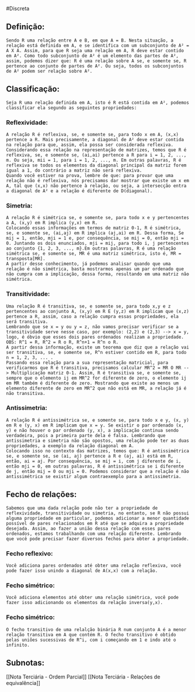 #Discreta 

## Definição:
	Sendo R uma relação entre A e B, em que A = B. Nesta situação, a relação está definida em A, e se identifica com um subconjunto de A² = A X A. Assim, para que R seja uma relação em A, R deve estar contido em A². Como todo subconjunto de A² é um elemento das partes de A², assim, podemos dizer que: R é uma relação sobre A se, e somente se, R pertence ao conjunto de partes de A². Ou seja, todos os subconjuntos de A² podem ser relação sobre A².

## Classificação:
	Seja R uma relação definida em A, isto é R está contida em A², podemos classificar ela segundo as seguintes propriedades:

### Reflexividade:
	A relação R é reflexiva, se, e somente se, para todo x em A, (x,x) pertence a R. Mais precisamente, a diagonal de A² deve estar contida na relação para que, assim, ela possa ser considerada reflexiva.
	Considerando essa relação na representação de matrizes, temos que R é reflexiva, se, e somente se, (ai,ai) pertence a R para i = 1, 2, ..., m. Ou seja, mii = 1, para i = 1, 2, ..., m. Em outras palavras, R é reflexiva se todos os elementos da diagonal principal da matriz forem igual a 1, do contrário a matriz não será reflexiva. 
	Quando você estiver na prova, lembre de que: para provar que uma relação não é reflexiva, nós precisamos dar mostrar que existe um x em A, tal que (x,x) não pertence à relação, ou seja, a intersecção entra a diagonal de A² e a relação é diferente de D(diagonal).

### Simetria:
	A relação R é simétrica se, e somente se, para todo x e y pertencentes a A, (x,y) em R implica (y,x) em R.
	Colocando essas informações em termos de matriz 0-1, R é simétrica, se, e somente se, (ai,aj) em R implica (aj,ai) em R. Dessa forma, Se mij = 1, então, mji = 1 e, por consequência, se mij = 0, então mji = 0. Juntando os dois enunciados, mji = mij, para todo i, j pertencentes ao conjunto {1, 2, 3, ..., m}.Em outras palavras, R é uma relação simétrica se, e somente se, MR é uma matriz simétrica, isto é, MR = transposta[MR].
	A partir desse conhecimento, já podemos analisar quando que uma relação é não simétrica, basta mostrarmos apenas um par ordenado que não cumpra com a implicação, dessa forma, resultando em uma matriz não simétrica.
	
### Transitividade:
	Uma relação R é transitiva, se, e somente se, para todo x,y e z pertencentes ao conjunto A, (x,y) em R E (y,z) em R implicam que (x,z) pertence a R, assim, caso a relação cumpra essas propriedades, ela será transitiva. 
	Lembrando que se x = y ou y = z, não vamos precisar verificar se a transitividade serve nesse caso, por exemplo: (2,2) e (2,3) --> x = y, logo, é óbvio que esses dois pares ordenados realizam a propriedade.
	OBS: R^1 = R, R^2 = R o R, R^n+1 = R^n o R.
	A partir dessa informação, existe um teorema que diz que a relação vai ser transitiva, se, e somente se, R^n estiver contido em R, para todo n = 1, 2, 3, ... .
	Passando essa relação para a sua representação matricial, para verificarmos que R é transitiva, precisamos calcular MR^2 = MR O MR --> Multiplicação matriz 0-1. Assim, R é transitiva se, e somente se, sempre que o elemento ij em MR^2 for diferente de zero, o elemento ij em MR também é diferente de zero. Mostrando que existe ao menos um elemento diferente de zero em MR^2 que não está em MR, a relação já é não transitiva.

### Antissimetria:
	A relação R é antissimétrica se, e somente se, para todo x e y, (x, y) em R e (y, x) em R implicam que x = y. Se existir o par ordenado (x, y) e não houver o par ordenado (y, x), a implicação continua sendo verdadeira, pois a primeira parte dela é falsa. Lembrando que antissimetria e simetria não são opostos, uma relação pode ter as duas propriedades, a exemplo da relação diagonal em A.
	Colocando isso no contexto das matrizes, temos que: R é antissimétrica se, e somente se, se (ai, aj) pertence a R e (aj, ai) está em R, então, ai = aj. Por consequência, se mij = i, com j diferente de i, então mji = 0, em outras palavras, R é antissimétrica se i diferente de j, então mij = 0 ou mji = 0. Podemos considerar que a relação é não antissimétrica se existir algum contraexemplo para a antissimetria.
	
## Fecho de relações:
	Sabemos que uma dada relação pode não ter a propriedade de reflexividade, transitividade ou simetria, no entanto, se R não possui alguma propriedade em particular, podemos adicionar a menor quantidade possível de pares relacionados em R até que se adquira a propriedade desejada. Assim, ao fazer a união dessa relação com esses pares ordenados, estamos trabalhando com uma relação diferente. Lembrando que você pode precisar fazer diversos fechos para obter a propriedade.

### Fecho reflexivo:
	Você adiciona pares ordenados até obter uma relação reflexiva, você pode fazer isso unindo a diagonal de A(x,x) com a relação.

### Fecho simétrico: 
	Você adiciona elementos até obter uma relação simétrica, você pode fazer isso adicionando os elementos da relação inversa(y,x).

### Fecho simétrico:
	O fecho transitivo de uma relalção binária R num conjunto A é a menor relação transitiva em A que contém R. O fecho transitivo é obtido pelas uniões sucessivas de R^i, com i começando em 1 e indo até o infinito.

## Subnotas:
[[Nota Terciária - Ordem Parcial]] 
[[Nota Terciária - Relações de equivalência]] 